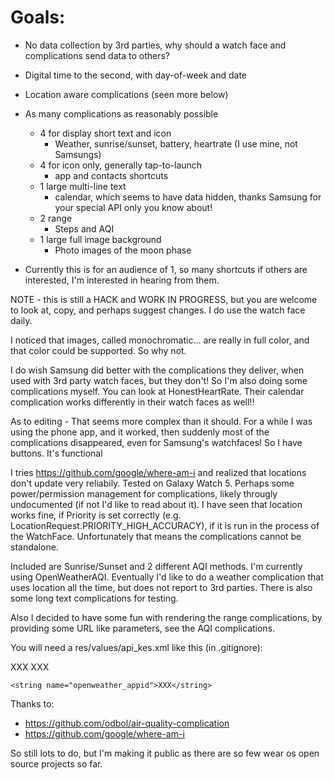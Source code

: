 # Goals:
* No data collection by 3rd parties, why should a watch face and complications send data to others?
* Digital time to the second, with day-of-week and date
* Location aware complications (seen more below)
* As many complications as reasonably possible
  * 4 for display short text and icon
    * Weather, sunrise/sunset, battery, heartrate (I use mine, not Samsungs)
  * 4 for icon only, generally tap-to-launch
    * app and contacts shortcuts
  * 1 large multi-line text
    * calendar, which seems to have data hidden, thanks Samsung for your special API only you know about!
  * 2 range 
    * Steps and AQI
  * 1 large full image background
    * Photo images of the moon phase
    
* Currently this is for an audience of 1, so many shortcuts if others are interested, I'm interested in hearing from them. 

NOTE - this is still a HACK and WORK IN PROGRESS, but you are welcome to look at,
copy, and perhaps suggest changes. I do use the watch face daily.

I noticed that images, called monochromatic... are really in full color, and that
color could be supported. So why not.

I do wish Samsung did better with the complications they deliver, when used with
3rd party watch faces, but they don't! So I'm also doing some complications myself.
You can look at HonestHeartRate. Their calendar complication works differently in their
watch faces as well!!

As to editing - That seems more complex than it should. For a while I was using
the phone app, and it worked, then suddenly most of the complications disappeared,
even for Samsung's watchfaces! So I have buttons. It's functional

I tries https://github.com/google/where-am-i and realized that locations don't update very reliabily.
Tested on Galaxy Watch 5. Perhaps some power/permission management for complications, likely througly 
undocumented (if not I'd like to read about it). I have seen that location works fine, if Priority
is set correctly (e.g. LocationRequest.PRIORITY_HIGH_ACCURACY), if it is run in the process of the
WatchFace. Unfortunately that means the complications cannot be standalone.

Included are Sunrise/Sunset and 2 different AQI methods. I'm currently using OpenWeatherAQI. Eventually
I'd like to do a weather complication that uses location all the time, but does not report to 3rd 
parties. There is also some long text complications for testing.

Also I decided to have some fun with rendering the range complications, by providing some URL like
parameters, see the AQI complications. 

You will need a res/values/api_kes.xml like this (in .gitignore):
<?xml version="1.0" encoding="utf-8"?>
<resources>
    <string name="purpleair_api_key_read">XXX</string>
    <string name="purpleair_api_key_write">XXX</string>

    <string name="openweather_appid">XXX</string>
</resources>


Thanks to:
* https://github.com/odbol/air-quality-complication
* https://github.com/google/where-am-i

So still lots to do, but I'm making it public as there are so few wear os
open source projects so far.
